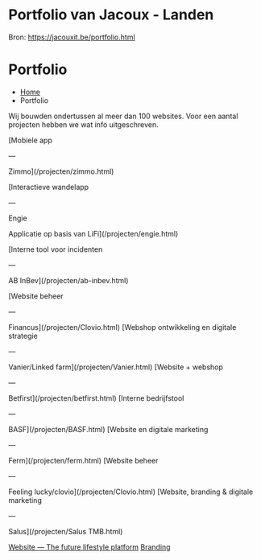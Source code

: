 # Portfolio van Jacoux - Landen

Bron: https://jacouxit.be/portfolio.html

# Portfolio

* [Home](/index.html)
* Portfolio




Wij bouwden ondertussen al meer dan 100 websites. Voor een aantal projecten hebben we wat info uitgeschreven.





[Mobiele app

—

Zimmo](/projecten/zimmo.html)


[Interactieve
wandelapp

—

Engie

Applicatie op basis van LiFi](/projecten/engie.html)


[Interne tool voor
incidenten

—

AB InBev](/projecten/ab-inbev.html)

[Website beheer

—

Financus](/projecten/Clovio.html)
[Webshop ontwikkeling en digitale strategie

—

Vanier/Linked farm](/projecten/Vanier.html)
[Website + webshop

—

Betfirst](/projecten/betfirst.html)
[Interne bedrijfstool

—

BASF](/projecten/BASF.html)
[Website en digitale marketing

—

Ferm](/projecten/ferm.html)
[Website beheer

—

Feeling lucky/clovio](/projecten/Clovio.html)
[Website, branding & digitale marketing

—

Salus](/projecten/Salus TMB.html)

[Website
— The future lifestyle platform](/portfolio.html)
[Branding](#)